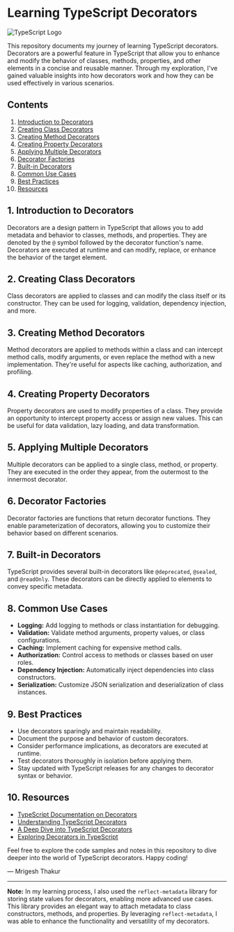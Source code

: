 # Learning TypeScript Decorators

![TypeScript Logo](https://upload.wikimedia.org/wikipedia/commons/4/4c/Typescript_logo_2022.svg)

This repository documents my journey of learning TypeScript decorators. Decorators are a powerful feature in TypeScript that allow you to enhance and modify the behavior of classes, methods, properties, and other elements in a concise and reusable manner. Through my exploration, I've gained valuable insights into how decorators work and how they can be used effectively in various scenarios.

## Contents

1. [Introduction to Decorators](#introduction-to-decorators)
2. [Creating Class Decorators](#creating-class-decorators)
3. [Creating Method Decorators](#creating-method-decorators)
4. [Creating Property Decorators](#creating-property-decorators)
5. [Applying Multiple Decorators](#applying-multiple-decorators)
6. [Decorator Factories](#decorator-factories)
7. [Built-in Decorators](#built-in-decorators)
8. [Common Use Cases](#common-use-cases)
9. [Best Practices](#best-practices)
10. [Resources](#resources)

## 1. Introduction to Decorators

Decorators are a design pattern in TypeScript that allows you to add metadata and behavior to classes, methods, and properties. They are denoted by the `@` symbol followed by the decorator function's name. Decorators are executed at runtime and can modify, replace, or enhance the behavior of the target element.

## 2. Creating Class Decorators

Class decorators are applied to classes and can modify the class itself or its constructor. They can be used for logging, validation, dependency injection, and more.

## 3. Creating Method Decorators

Method decorators are applied to methods within a class and can intercept method calls, modify arguments, or even replace the method with a new implementation. They're useful for aspects like caching, authorization, and profiling.

## 4. Creating Property Decorators

Property decorators are used to modify properties of a class. They provide an opportunity to intercept property access or assign new values. This can be useful for data validation, lazy loading, and data transformation.

## 5. Applying Multiple Decorators

Multiple decorators can be applied to a single class, method, or property. They are executed in the order they appear, from the outermost to the innermost decorator.

## 6. Decorator Factories

Decorator factories are functions that return decorator functions. They enable parameterization of decorators, allowing you to customize their behavior based on different scenarios.

## 7. Built-in Decorators

TypeScript provides several built-in decorators like `@deprecated`, `@sealed`, and `@readOnly`. These decorators can be directly applied to elements to convey specific metadata.

## 8. Common Use Cases

- **Logging:** Add logging to methods or class instantiation for debugging.
- **Validation:** Validate method arguments, property values, or class configurations.
- **Caching:** Implement caching for expensive method calls.
- **Authorization:** Control access to methods or classes based on user roles.
- **Dependency Injection:** Automatically inject dependencies into class constructors.
- **Serialization:** Customize JSON serialization and deserialization of class instances.

## 9. Best Practices

- Use decorators sparingly and maintain readability.
- Document the purpose and behavior of custom decorators.
- Consider performance implications, as decorators are executed at runtime.
- Test decorators thoroughly in isolation before applying them.
- Stay updated with TypeScript releases for any changes to decorator syntax or behavior.

## 10. Resources

- [TypeScript Documentation on Decorators](https://www.typescriptlang.org/docs/handbook/decorators.html)
- [Understanding TypeScript Decorators](https://blog.logrocket.com/understanding-typescript-decorators/)
- [A Deep Dive into TypeScript Decorators](https://www.digitalocean.com/community/tutorials/typescript-decorators)
- [Exploring Decorators in TypeScript](https://www.sitepoint.com/javascript-decorators-what-they-are/)

Feel free to explore the code samples and notes in this repository to dive deeper into the world of TypeScript decorators. Happy coding!

— Mrigesh Thakur

---

**Note:** In my learning process, I also used the `reflect-metadata` library for storing state values for decorators, enabling more advanced use cases. This library provides an elegant way to attach metadata to class constructors, methods, and properties. By leveraging `reflect-metadata`, I was able to enhance the functionality and versatility of my decorators.
